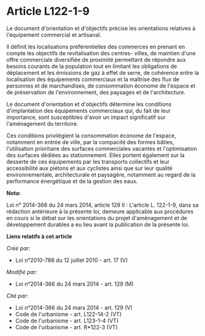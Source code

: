 # Article L122-1-9

Le document d'orientation et d'objectifs précise les orientations relatives à l'équipement commercial et artisanal.

Il définit les localisations préférentielles des commerces en prenant en compte les objectifs de revitalisation des centres-
villes, de maintien d'une offre commerciale diversifiée de proximité permettant de répondre aux besoins courants de la
population tout en limitant les obligations de déplacement et les émissions de gaz à effet de serre, de cohérence entre la
localisation des équipements commerciaux et la maîtrise des flux de personnes et de marchandises, de consommation économe de
l'espace et de préservation de l'environnement, des paysages et de l'architecture.

Le document d'orientation et d'objectifs détermine les conditions d'implantation des équipements commerciaux qui, du fait de
leur importance, sont susceptibles d'avoir un impact significatif sur l'aménagement du territoire.

Ces conditions privilégient la consommation économe de l'espace, notamment en entrée de ville, par la compacité des formes
bâties, l'utilisation prioritaire des surfaces commerciales vacantes et l'optimisation des surfaces dédiées au stationnement.
Elles portent également sur la desserte de ces équipements par les transports collectifs et leur accessibilité aux piétons et
aux cyclistes ainsi que sur leur qualité environnementale, architecturale et paysagère, notamment au regard de la performance
énergétique et de la gestion des eaux.

**Nota:**

Loi n° 2014-366 du 24 mars 2014, article 129 II : L'article L. 122-1-9, dans sa rédaction antérieure à la présente loi,
demeure applicable aux procédures en cours si le débat sur les orientations du projet d'aménagement et de développement
durables a eu lieu avant la publication de la présente loi.

**Liens relatifs à cet article**

_Créé par_:

  - Loi n°2010-788 du 12 juillet 2010 - art. 17 (V)

_Modifié par_:

  - Loi n°2014-366 du 24 mars 2014 - art. 129 (M)

_Cité par_:

  - Loi n°2014-366 du 24 mars 2014 - art. 129 (V)
  - Code de l'urbanisme - art. L122-14-2 (VT)
  - Code de l'urbanisme - art. L123-1-4 (VT)
  - Code de l'urbanisme - art. R*122-3 (VT)
